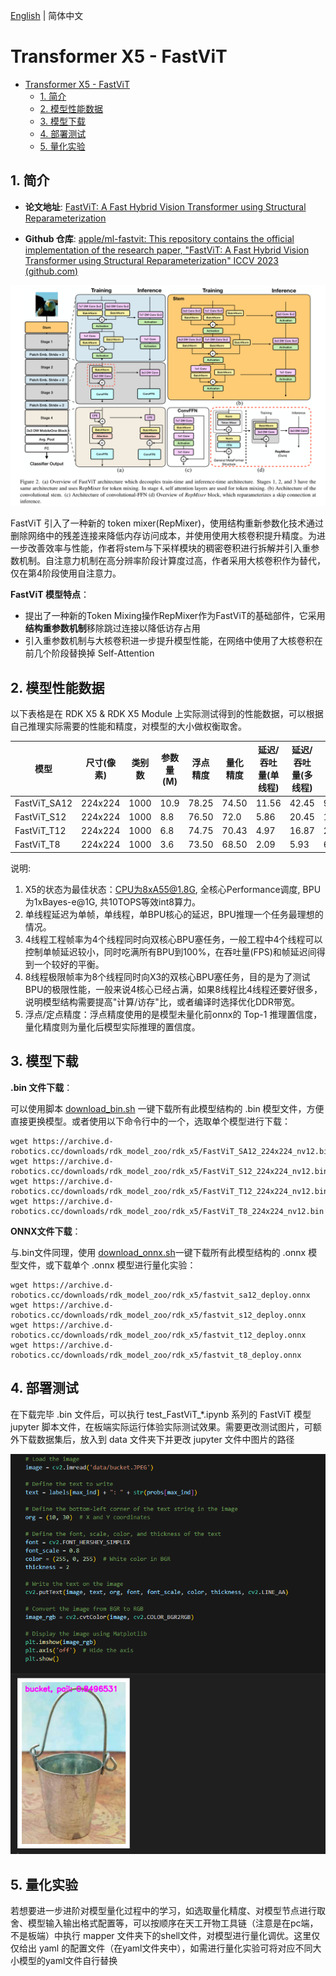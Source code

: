 [English](./README.md) | 简体中文

# Transformer X5 - FastViT

- [Transformer X5 - FastViT](#transformer-x5---fastvit)
  - [1. 简介](#1-简介)
  - [2. 模型性能数据](#2-模型性能数据)
  - [3. 模型下载](#3-模型下载)
  - [4. 部署测试](#4-部署测试)
  - [5. 量化实验](#5-量化实验)

## 1. 简介

- **论文地址**: [FastViT: A Fast Hybrid Vision Transformer using Structural Reparameterization](http://arxiv.org/abs/2303.14189)

- **Github 仓库**: [apple/ml-fastvit: This repository contains the official implementation of the research paper, "FastViT: A Fast Hybrid Vision Transformer using Structural Reparameterization" ICCV 2023 (github.com)](https://github.com/apple/ml-fastvit)

![](./data/FastViT_architecture.png)

FastViT 引入了一种新的 token mixer(RepMixer)，使用结构重新参数化技术通过删除网络中的残差连接来降低内存访问成本，并使用使用大核卷积提升精度。为进一步改善效率与性能，作者将stem与下采样模块的稠密卷积进行拆解并引入重参数机制。自注意力机制在高分辨率阶段计算度过高，作者采用大核卷积作为替代，仅在第4阶段使用自注意力。

**FastViT 模型特点**：

- 提出了一种新的Token Mixing操作RepMixer作为FastViT的基础部件，它采用**结构重参数机制**移除跳过连接以降低访存占用
- 引入重参数机制与大核卷积进一步提升模型性能，在网络中使用了大核卷积在前几个阶段替换掉 Self-Attention


## 2. 模型性能数据

以下表格是在 RDK X5 & RDK X5 Module 上实际测试得到的性能数据，可以根据自己推理实际需要的性能和精度，对模型的大小做权衡取舍。


| 模型           | 尺寸(像素)  | 类别数  | 参数量(M) | 浮点精度  | 量化精度  | 延迟/吞吐量(单线程) | 延迟/吞吐量(多线程) | 帧率     |
| ------------ | ------- | ---- | ------ | ----- | ----- | ----------- | ----------- | ------ |
| FastViT_SA12 | 224x224 | 1000 | 10.9   | 78.25 | 74.50 | 11.56       | 42.45       | 93.44  |
| FastViT_S12  | 224x224 | 1000 | 8.8    | 76.50 | 72.0  | 5.86        | 20.45       | 193.87 |
| FastViT_T12  | 224x224 | 1000 | 6.8    | 74.75 | 70.43 | 4.97        | 16.87       | 234.78 |
| FastViT_T8   | 224x224 | 1000 | 3.6    | 73.50 | 68.50 | 2.09        | 5.93        | 667.21 |


说明: 
1. X5的状态为最佳状态：CPU为8xA55@1.8G, 全核心Performance调度, BPU为1xBayes-e@1G, 共10TOPS等效int8算力。
2. 单线程延迟为单帧，单线程，单BPU核心的延迟，BPU推理一个任务最理想的情况。
3. 4线程工程帧率为4个线程同时向双核心BPU塞任务，一般工程中4个线程可以控制单帧延迟较小，同时吃满所有BPU到100%，在吞吐量(FPS)和帧延迟间得到一个较好的平衡。
4. 8线程极限帧率为8个线程同时向X3的双核心BPU塞任务，目的是为了测试BPU的极限性能，一般来说4核心已经占满，如果8线程比4线程还要好很多，说明模型结构需要提高"计算/访存"比，或者编译时选择优化DDR带宽。
5. 浮点/定点精度：浮点精度使用的是模型未量化前onnx的 Top-1 推理置信度，量化精度则为量化后模型实际推理的置信度。

## 3. 模型下载

**.bin 文件下载**：

可以使用脚本 [download_bin.sh](./model/download_bin.sh) 一键下载所有此模型结构的 .bin 模型文件，方便直接更换模型。或者使用以下命令行中的一个，选取单个模型进行下载：

```shell
wget https://archive.d-robotics.cc/downloads/rdk_model_zoo/rdk_x5/FastViT_SA12_224x224_nv12.bin
wget https://archive.d-robotics.cc/downloads/rdk_model_zoo/rdk_x5/FastViT_S12_224x224_nv12.bin
wget https://archive.d-robotics.cc/downloads/rdk_model_zoo/rdk_x5/FastViT_T12_224x224_nv12.bin
wget https://archive.d-robotics.cc/downloads/rdk_model_zoo/rdk_x5/FastViT_T8_224x224_nv12.bin
```

**ONNX文件下载**：

与.bin文件同理，使用 [download_onnx.sh](./model/download_onnx.sh)一键下载所有此模型结构的 .onnx 模型文件，或下载单个 .onnx 模型进行量化实验：

```shell
wget https://archive.d-robotics.cc/downloads/rdk_model_zoo/rdk_x5/fastvit_sa12_deploy.onnx
wget https://archive.d-robotics.cc/downloads/rdk_model_zoo/rdk_x5/fastvit_s12_deploy.onnx
wget https://archive.d-robotics.cc/downloads/rdk_model_zoo/rdk_x5/fastvit_t12_deploy.onnx
wget https://archive.d-robotics.cc/downloads/rdk_model_zoo/rdk_x5/fastvit_t8_deploy.onnx
```

## 4. 部署测试

在下载完毕 .bin 文件后，可以执行 test_FastViT_*.ipynb 系列的 FastViT 模型 jupyter 脚本文件，在板端实际运行体验实际测试效果。需要更改测试图片，可额外下载数据集后，放入到 data 文件夹下并更改 jupyter 文件中图片的路径

![](./data/inference.png)

## 5. 量化实验

若想要进一步进阶对模型量化过程中的学习，如选取量化精度、对模型节点进行取舍、模型输入输出格式配置等，可以按顺序在天工开物工具链（注意是在pc端，不是板端）中执行 mapper 文件夹下的shell文件，对模型进行量化调优。这里仅仅给出 yaml 的配置文件（在yaml文件夹中），如需进行量化实验可将对应不同大小模型的yaml文件自行替换
